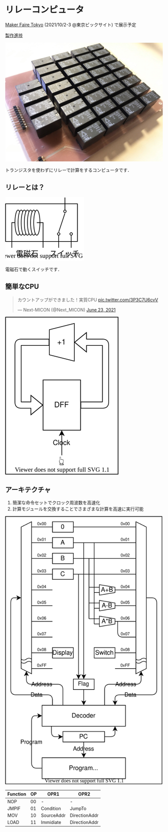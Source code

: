 # リレーコンピュータ

[Maker Faire Tokyo](https://makezine.jp/event/mft2021/) (2021/10/2-3 @東京ビックサイト) で展示予定

[製作進捗](./progress/)


![](RelayAdder.jpeg)


トランジスタを使わずにリレーで計算をするコンピュータです．

## リレーとは？

![](relay.drawio.svg)

電磁石で動くスイッチです．

## 簡単なCPU

<blockquote class="twitter-tweet"><p lang="ja" dir="ltr">カウントアップができました！実質CPU <a href="https://t.co/3P3C7U6cvV">pic.twitter.com/3P3C7U6cvV</a></p>&mdash; Next-MICON (@Next_MICON) <a href="https://twitter.com/Next_MICON/status/1407661031996878850?ref_src=twsrc%5Etfw">June 23, 2021</a></blockquote> <script async src="https://platform.twitter.com/widgets.js" charset="utf-8"></script>

![](increment.drawio.svg)

## アーキテクチャ

1. 簡潔な命令セットでクロック周波数を高速化
2. 計算モジュールを交換することでさまざまな計算を高速に実行可能

![](arch.drawio.svg)

| Function | OP  | OPR1       | OPR2          |
| -------- | --- | ---------- | ------------- |
| NOP      | 00  | -          | -             |
| JMPIF    | 01  | Condition  | JumpTo        |
| MOV      | 10  | SourceAddr | DirectionAddr |
| LOAD     | 11  | Immidiate  | DirectionAddr |


